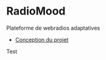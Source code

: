 # RadioMood
Plateforme de webradios adaptatives

* [Conception du projet](https://github.com/boris-valero/RadioMood/tree/main/Conception)

Test